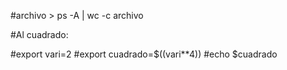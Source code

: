 #archivo > ps -A | wc -c archivo

#Al cuadrado: 

#export vari=2 
#export cuadrado=$((vari**4))
#echo $cuadrado
